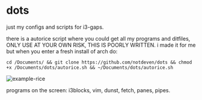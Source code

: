 # dots


just my configs and scripts for i3-gaps.

there is a autorice script where you could get all my programs and ditfiles, ONLY USE AT YOUR OWN RISK, THIS IS POORLY WRITTEN. i made it for me but when you enter a fresh install of arch do:

```cd /Documents/ && git clone https://github.com/notdeven/dots && chmod +x /Documents/dots/autorice.sh && ~/Documents/dots/autorice.sh```


![example-rice](https://i.imgur.com/8VDXI9o.png)

programs on the screen:
i3blocks,
vim,
dunst,
fetch,
panes,
pipes.
